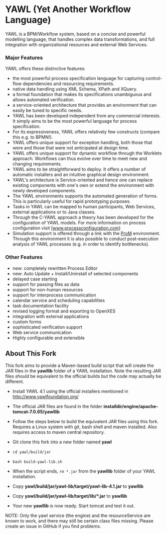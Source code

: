 # YAWL (Yet Another Workflow Language)

YAWL is a BPM/Workflow system, based on a concise and powerful modelling language, that handles complex data transformations, and full integration with organizational resources and external Web Services. 

### Major Features
YAWL offers these distinctive features:

* the most powerful process specification language for capturing control-flow dependencies and resourcing requirements.
* native data handling using XML Schema, XPath and XQuery.
* a formal foundation that makes its specifications unambiguous and allows automated verification.
* a service-oriented architecture that provides an environment that can easily be tuned to specific needs.
* YAWL has been developed independent from any commercial interests. It simply aims to be the most powerful language for process specification.
* For its expressiveness, YAWL offers relatively few constructs (compare this e.g. to BPMN!).
* YAWL offers unique support for exception handling, both those that were and those that were not anticipated at design time.
* YAWL offers unique support for dynamic workflow through the Worklets approach. Workflows can thus evolve over time to meet new and changing requirements.
* YAWL aims to be straightforward to deploy. It offers a number of automatic installers and an intuitive graphical design environment.
* YAWL's architecture is Service-oriented and hence one can replace existing components with one's own or extend the environment with newly developed components.
* The YAWL environments supports the automated generation of forms. This is particularly useful for rapid prototyping purposes.
* Tasks in YAWL can be mapped to human participants, Web Services, external applications or to Java classes.
* Through the C-YAWL approach a theory has been developed for the configuration of YAWL models. For more information on process configuration visit [www.processconfiguration.com]
* Simulation support is offered through a link with the [ProM](www.processmining.org) environment. Through this environment it is also possible to conduct post-execution analysis of YAWL processes (e.g. in order to identify bottlenecks).

### Other Features
* new: completely rewritten Process Editor
* new: Auto Update + Install/Uninstall of selected components
* delayed case starting
* support for passing files as data
* support for non-human resources
* support for interprocess communication
* calendar service and scheduling capabilities
* task documentation facility
* revised logging format and exporting to OpenXES
* integration with external applications
* custom forms
* sophisticated verification support
* Web service communication
* Highly configurable and extensible

## About This Fork

This fork aims to provide a Maven-based build script that will create the JAR files
in the **yawllib** folder of a YAWL installation. Note the resulting JAR files *should*
be equivalent to the official builds but the code may actually be different.

* Install YAWL 4.1 using the official installers mentioned in http://www.yawlfoundation.org/

* The official JAR files are found in the folder **installdir/engine/apache-tomcat-7.0.65/yawllib**

* Follow the steps below to build the equivalent JAR files using this fork. Requires a Linux
  system with git, bash shell and maven installed. Also requires access to maven central repository.

* Git clone this fork into a new folder named **yawl**

* `cd yawl/build/jar`

* `bash build-yawl-lib.sh`

* When the script ends, `rm *.jar` from the **yawllib** folder of your YAWL installation.

* Copy **yawl/build/jar/yawl-lib/target/yawl-lib-4.1.jar** to **yawllib**

* Copy **yawl/build/jar/yawl-lib/target/lib/*.jar** to **yawllib**

* Your new **yawllib** is now ready. Start tomcat and test it out.

NOTE: Only the yawl service (the engine) and the resourceService are known to work, and
there may still be certain class files missing. Please create an issue in GitHub if you find problems.

